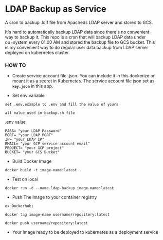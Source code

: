 # LDAP Backup as Service

A cron to backup .ldif file from Apacheds LDAP server and stored to GCS.

It's hard to automatically backup LDAP data since there's no convenient way to backup it. This repo is a cron that will backup LDAP data under ou=system every 01.00 AM and stored the backup file to GCS bucket. This is my convenient way to do regular user data backup from LDAP server deployed on kubernetes cluster.

### HOW TO

- Create service account file .json. You can include it in this dockerize or mount it as a secret in Kubernetes. The service account file json set as **`key.json`** in this app.

- Set env variable
```
set .env.example to .env and fill the value of yours

all value used in backup.sh file

```
.env value

```
PASS= "your LDAP Password"
PORT= "your LDAP PORT"
IP= "your LDAP IP"
EMAIL= "your GCP service account email"
PROJECT= "your GCP project"
BUCKET= "your GCS Bucket"
```

- Build Docker Image
```
docker build -t image-name:latest .
```

- Test on local 
```
docker run -d --name ldap-backup image-name:latest
```

- Push The Image to your container registry
```
ex Dockerhub:

docker tag image-name username/repository:latest

docker push username/repository:latest
```

- Your Image ready to be deployed to kubernetes as a deployment service